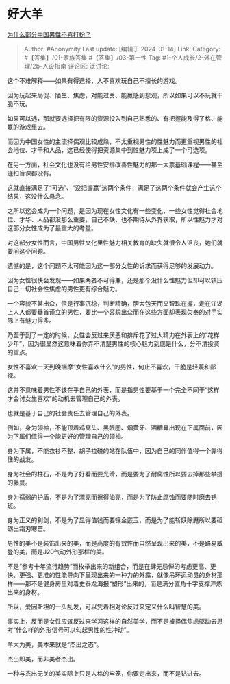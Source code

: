 # 好大羊
[为什么部分中国男性不喜打扮？](https://www.zhihu.com/question/52757868/answer/3361265856)

> Author: #Anonymity
> Last update: [编辑于 2024-01-14]
> Link:
> Category: #【答集】/01-家族答集  #【答集】/03-第一性
> Tag: #1-个人成长/2-外在管理/2b-人设指南 
> 评论区:
> 泛讨论:

这个不难解释——如果有得选择，人不喜欢玩自己不擅长的游戏。

因为玩起来局促、陌生、焦虑，对能过关、能赢感到悲观，所以如果可以不玩就干脆不玩。

如果可以选，那就要选择把有限的资源投入到自己熟悉的、有把握能及得了格、能赢的游戏里去。

而因为中国女性的主流择偶观比较成熟，不太重视男性的性魅力而更重视男性的社会地位、才干和人品，这已经使得把资源集中到性魅力项上成了一个可选项。

在另一方面，社会文化也没有给男性安排改善性魅力的那一大票基础课程——甚至连扫盲课都没有。

这就直接满足了“可选”、“没把握赢”这两个条件，满足了这两个条件就会产生这个结果，这没什么悬念。

之所以这会成为一个问题，是因为现在女性文化有一些变化，一些女性觉得社会地位、才华、人品都没那么重要，自己不缺、也不期待从外界获取，所以性魅力才对这部分女性成为了最重大的考量。

对这部分女性而言，中国男性文化里性魅力相关教育的缺失就很令人沮丧，她们就要问这个问题。

遗憾的是，这个问题不太可能因为这一部分女性的诉求而获得足够的发展动力。

因为女性很快会发现——如果两者不可得兼，还是那个没什么性魅力但却可以镇压自己一切社会性焦虑的男性更有综合魅力。

一个容貌不甚出众，但是行事沉稳，判断精确，胆大包天而又智珠在握，走在江湖上人人都要垂首谨立的男性，要比一个容貌出众而在这些方面却表现欠奉的对手实际上有魅力得多。

乃至于到了一定的时候，女性会反过来厌恶和排斥花了过大精力在外表上的“花样少年”，因为很显然这意味着你弄不清楚男性的核心魅力到底是什么，分不清投资的重点。

女性不喜欢一天到晚揣摩“女性喜欢什么”的男性，何止不喜欢，干脆是轻蔑和鄙视。

这并不意味着男性不该在乎自己的外表，而是指男性要基于一个完全不同于“这样才会讨女生喜欢”的动机去管理自己的外表。

也就是基于自己的社会责任去管理自己的外表。

例如，身为领袖，不能顶着鸡窝头、黑眼圈、烟黄牙、酒糟鼻出现在下属面前，因为下属们值得一个能更好的管理自己的领袖。

身为下属，不能衣衫不整、胡子拉碴的站在队伍中，因为自己的同伴值得一个靠得住的战友。

身为社会的柱石，不是为了好看而要光滑，而是要为了耐腐蚀所以要去掉那些攀援的藤蔓。

身为孺弱的护盾，不是为了漂亮而擦得油亮，而是为了防止腐蚀而要随时磨去锈斑。

身为正义的利剑，不是为了显得值钱而要镶金嵌玉，而是为了能斩妖除魔所以要砥砺出霜刃寒芒。

男性的美不是装饰出来的美，而是高度的有效性而自然呈现出来的美，不是路易威登的美，而是J20气动外形那样的美。

不是“参考十年流行趋势”而枚举出来的新组合，而是在肆无忌惮的考虑更高、更快、更强、更准的性能导向下呈现出来的一种力的外露，就像吊环运动员的身材那样——那不是健身房里对着史泰龙海报“塑形”出来的，而是满分直角十字支撑淬炼出来的身材。

所以，爱因斯坦的一头乱发，可以凭着相对论反过来定义什么叫智慧的美。

事实上，反而是女性应该反过来学习这样的自然美学，而不是被择偶焦虑驱动去思考“什么样的外形信号可以勾起男性的性冲动”。

羊大为美，美本来就是“杰出之态”。

杰出即美，而非美者杰出。

一种与杰出无关的美实际上只是人格的牢笼，你要走出来，而不是钻进去。
